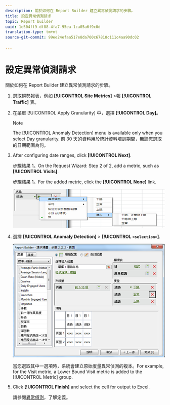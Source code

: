 ```yaml
---
description: 關於如何在 Report Builder 建立異常偵測請求的步驟。
title: 設定異常偵測請求
topic: Report builder
uuid: 1e504ff9-df88-4fa7-95ea-1ca05a6f9c0d
translation-type: tm+mt
source-git-commit: 99ee24efaa517e8da700c67818c111c4aa90dc02

---
```



# 設定異常偵測請求

關於如何在 Report Builder 建立異常偵測請求的步驟。

1. 選取趨勢報表，例如 **[!UICONTROL Site Metrics]** >報 **[!UICONTROL Traffic]** 表。
1. 在菜單 [!UICONTROL Apply Granularity] 中，選擇 **[!UICONTROL Day]**。

   >[!NOTE]
   >
   >The [!UICONTROL Anomaly Detection] menu is available only when you select Day granularity. 前 30 天的資料用於統計資料培訓期間，無論您選取的日期範圍為何。

1. After configuring date ranges, click **[!UICONTROL Next]**.

   步驟結果 1。On the Request Wizard: Step 2 of 2, add a metric, such as **[!UICONTROL Visits]**.

   步驟結果 1。For the added metric, click the **[!UICONTROL None]** link.

   ![步驟結果](assets/anomaly_select.png)

1. 選擇 **[!UICONTROL Anomaly Detection]** > **[!UICONTROL `<selection>`]**.

   ![步驟資訊](assets/anomaly_visit.png)

   當您選取其中一選項時，系統會建立原始度量異常偵測的複本。For example, for the Visit metric, a Lower Bound Visit metric is added to the [!UICONTROL Metric] group.
1. Click **[!UICONTROL Finish]** and select the cell for output to Excel.

   請參閱[異常偵測](/help/analyze/analysis-workspace/virtual-analyst/c-anomaly-detection/anomaly-detection.md)，了解定義。
